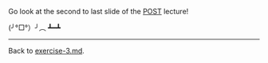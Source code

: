 Go look at the second to last slide of the [POST](../../lecture/lecture-3-post-method.md) lecture! 

(╯°□°）╯︵ ┻━┻

---

Back to [exercise-3.md](../exercise-3.md).